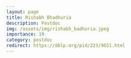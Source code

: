 ```yaml
---
layout: page
title: Rishabh Bhadhuria
description: Postdoc
img: /assets/img/rishabh_badhuria.jpeg
importance: 19
category: postdoc
redirect: https://dblp.org/pid/223/9651.html
---
```

